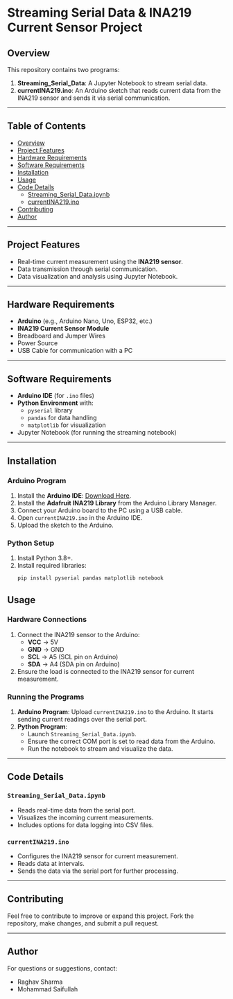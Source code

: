 # Streaming Serial Data & INA219 Current Sensor Project

## Overview
This repository contains two programs:

1. **Streaming_Serial_Data**: A Jupyter Notebook to stream serial data.
2. **currentINA219.ino**: An Arduino sketch that reads current data from the INA219 sensor and sends it via serial communication.

---

## Table of Contents
- [Overview](#overview)
- [Project Features](#project-features)
- [Hardware Requirements](#hardware-requirements)
- [Software Requirements](#software-requirements)
- [Installation](#installation)
- [Usage](#usage)
- [Code Details](#code-details)
  - [Streaming_Serial_Data.ipynb](#streaming_serial_datainb)
  - [currentINA219.ino](#currentina219ino)
- [Contributing](#contributing)
- [Author](#author)

---

## Project Features
- Real-time current measurement using the **INA219 sensor**.
- Data transmission through serial communication.
- Data visualization and analysis using Jupyter Notebook.

---

## Hardware Requirements
- **Arduino** (e.g., Arduino Nano, Uno, ESP32, etc.)
- **INA219 Current Sensor Module**
- Breadboard and Jumper Wires
- Power Source
- USB Cable for communication with a PC

---

## Software Requirements
- **Arduino IDE** (for `.ino` files)
- **Python Environment** with:
  - `pyserial` library
  - `pandas` for data handling
  - `matplotlib` for visualization
- Jupyter Notebook (for running the streaming notebook)

---

## Installation

### Arduino Program
1. Install the **Arduino IDE**: [Download Here](https://www.arduino.cc/en/software).
2. Install the **Adafruit INA219 Library** from the Arduino Library Manager.
3. Connect your Arduino board to the PC using a USB cable.
4. Open `currentINA219.ino` in the Arduino IDE.
5. Upload the sketch to the Arduino.

### Python Setup
1. Install Python 3.8+.
2. Install required libraries:
   ```bash
   pip install pyserial pandas matplotlib notebook
   ```

## Usage

### Hardware Connections
1. Connect the INA219 sensor to the Arduino:
   - **VCC** → 5V
   - **GND** → GND
   - **SCL** → A5 (SCL pin on Arduino)
   - **SDA** → A4 (SDA pin on Arduino)
2. Ensure the load is connected to the INA219 sensor for current measurement.

### Running the Programs
1. **Arduino Program**: Upload `currentINA219.ino` to the Arduino. It starts sending current readings over the serial port.
2. **Python Program**:
   - Launch `Streaming_Serial_Data.ipynb`.
   - Ensure the correct COM port is set to read data from the Arduino.
   - Run the notebook to stream and visualize the data.

---

## Code Details

### `Streaming_Serial_Data.ipynb`
- Reads real-time data from the serial port.
- Visualizes the incoming current measurements.
- Includes options for data logging into CSV files.

### `currentINA219.ino`
- Configures the INA219 sensor for current measurement.
- Reads data at intervals.
- Sends the data via the serial port for further processing.

---

## Contributing
Feel free to contribute to improve or expand this project. Fork the repository, make changes, and submit a pull request.

---

## Author
For questions or suggestions, contact:
-  Raghav Sharma
-  Mohammad Saifullah
   

